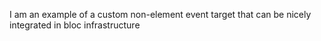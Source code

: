 I am an example of a custom non-element event target that can be nicely integrated in bloc infrastructure